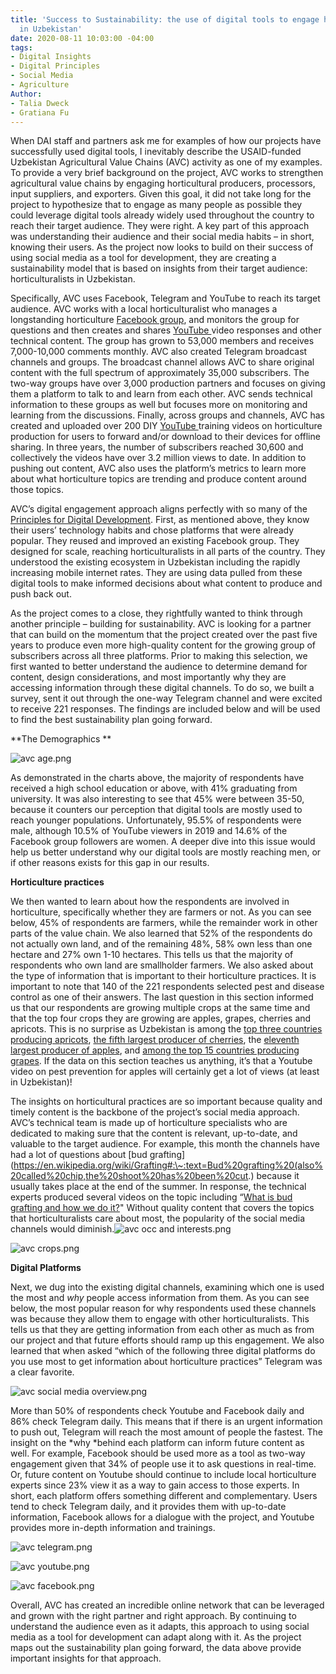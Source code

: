 ```yaml
---
title: 'Success to Sustainability: the use of digital tools to engage horticulturalists
  in Uzbekistan'
date: 2020-08-11 10:03:00 -04:00
tags:
- Digital Insights
- Digital Principles
- Social Media
- Agriculture
Author:
- Talia Dweck
- Gratiana Fu
---
```


When DAI staff and partners ask me for examples of how our projects have successfully used digital tools, I inevitably describe the USAID-funded Uzbekistan Agricultural Value Chains (AVC) activity as one of my examples. To provide a very brief background on the project, AVC works to strengthen agricultural value chains by engaging horticultural producers, processors, input suppliers, and exporters. Given this goal, it did not take long for the project to hypothesize that to engage as many people as possible they could leverage digital tools already widely used throughout the country to reach their target audience. They were right. A key part of this approach was understanding their audience and their social media habits – in short, knowing their users. As the project now looks to build on their success of using social media as a tool for development, they are creating a sustainability model that is based on insights from their target audience: horticulturalists in Uzbekistan.

Specifically, AVC uses Facebook, Telegram and YouTube to reach its target audience. AVC works with a local horticulturalist who manages a longstanding horticulture [Facebook group](https://www.facebook.com/groups/bogdorchilik), and monitors the group for questions and then creates and shares [YouTube ](https://www.youtube.com/channel/UCpGVyZ0yok7YPxAw9-omMhA)video responses and other technical content. The group has grown to 53,000 members and receives 7,000-10,000 comments monthly. AVC also created Telegram broadcast channels and groups. The broadcast channel allows AVC to share original content with the full spectrum of approximately 35,000 subscribers. The two-way groups have over 3,000 production partners and focuses on giving them a platform to talk to and learn from each other. AVC sends technical information to these groups as well but focuses more on monitoring and learning from the discussions. Finally, across groups and channels, AVC has created and uploaded over 200 DIY [YouTube ](https://www.youtube.com/channel/UCpGVyZ0yok7YPxAw9-omMhA)training videos on horticulture production for users to forward and/or download to their devices for offline sharing. In three years, the number of subscribers reached 30,600 and collectively the videos have over 3.2 million views to date. In addition to pushing out content, AVC also uses the platform’s metrics to learn more about what horticulture topics are trending and produce content around those topics.

AVC’s digital engagement approach aligns perfectly with so many of the [Principles for Digital Development](https://digitalprinciples.org/). First, as mentioned above, they know their users’ technology habits and chose platforms that were already popular. They reused and improved an existing Facebook group. They designed for scale, reaching horticulturalists in all parts of the country. They understood the existing ecosystem in Uzbekistan including the rapidly increasing mobile internet rates. They are using data pulled from these digital tools to make informed decisions about what content to produce and push back out.

As the project comes to a close, they rightfully wanted to think through another principle – building for sustainability. AVC is looking for a partner that can build on the momentum that the project created over the past five years to produce even more high-quality content for the growing group of subscribers across all three platforms. Prior to making this selection, we first wanted to better understand the audience to determine demand for content, design considerations, and most importantly why they are accessing information through these digital channels. To do so, we built a survey, sent it out through the one-way Telegram channel and were excited to receive 221 responses. The findings are included below and will be used to find the best sustainability plan going forward.

**The Demographics **

![avc age.png](/uploads/avc%20age.png)

As demonstrated in the charts above, the majority of respondents have received a high school education or above, with 41% graduating from university. It was also interesting to see that 45% were between 35-50, because it counters our perception that digital tools are mostly used to reach younger populations. Unfortunately, 95.5% of respondents were male, although 10.5% of YouTube viewers in 2019 and 14.6% of the Facebook group followers are women. A deeper dive into this issue would help us better understand why our digital tools are mostly reaching men, or if other reasons exists for this gap in our results.

**Horticulture practices**

We then wanted to learn about how the respondents are involved in horticulture, specifically whether they are farmers or not. As you can see below, 45% of respondents are farmers, while the remainder work in other parts of the value chain. We also learned that 52% of the respondents do not actually own land, and of the remaining 48%, 58% own less than one hectare and 27% own 1-10 hectares. This tells us that the majority of respondents who own land are smallholder farmers. We also asked about the type of information that is important to their horticulture practices. It is important to note that 140 of the 221 respondents selected pest and disease control as one of their answers. The last question in this section informed us that our respondents are growing multiple crops at the same time and that the top four crops they are growing are apples, grapes, cherries and apricots. This is no surprise as Uzbekistan is among the [top three countries producing apricots](https://en.wikipedia.org/wiki/List_of_countries_by_apricot_production), [the fifth largest producer of cherries](https://www.tridge.com/intelligences/sweet-cherry), the [eleventh largest producer of apples](https://www.tridge.com/intelligences/apple/UZ), and [among the top 15 countries producing grapes](https://www.tridge.com/intelligences/grape/UZ). If the data on this section teaches us anything, it’s that a Youtube video on pest prevention for apples will certainly get a lot of views (at least in Uzbekistan)!

The insights on horticultural practices are so important because quality and timely content is the backbone of the project’s social media approach. AVC’s technical team is made up of horticulture specialists who are dedicated to making sure that the content is relevant, up-to-date, and valuable to the target audience. For example, this month the channels have had a lot of questions about [bud grafting](https://en.wikipedia.org/wiki/Grafting#:\~:text=Bud%20grafting%20(also%20called%20chip,the%20shoot%20has%20been%20cut.) because it usually takes place at the end of the summer. In response, the technical experts produced several videos on the topic including “[What is bud grafting and how we do it?](https://www.youtube.com/watch?v=IE0eoqR4zlA&t=196s)" Without quality content that covers the topics that horticulturalists care about most, the popularity of the social media channels would diminish.![avc occ and interests.png](/uploads/avc%20occ%20and%20interests.png)

![avc crops.png](/uploads/avc%20crops.png)

**Digital Platforms**

Next, we dug into the existing digital channels, examining which one is used the most and *why* people access information from them. As you can see below, the most popular reason for why respondents used these channels was because they allow them to engage with other horticulturalists. This tells us that they are getting information from each other as much as from our project and that future efforts should ramp up this engagement. We also learned that when asked “which of the following three digital platforms do you use most to get information about horticulture practices” Telegram was a clear favorite.

![avc social media overview.png](/uploads/avc%20social%20media%20overview.png)

More than 50% of respondents check Youtube and Facebook daily and 86% check Telegram daily. This means that if there is an urgent information to push out, Telegram will reach the most amount of people the fastest. The insight on the *why *behind each platform can inform future content as well. For example, Facebook should be used more as a tool as two-way engagement given that 34% of people use it to ask questions in real-time. Or, future content on Youtube should continue to include local horticulture experts since 23% view it as a way to gain access to those experts. In short, each platform offers something different and complementary. Users tend to check Telegram daily, and it provides them with up-to-date information, Facebook allows for a dialogue with the project, and Youtube provides more in-depth information and trainings.

![avc telegram.png](/uploads/avc%20telegram.png)

![avc youtube.png](/uploads/avc%20youtube.png)

![avc facebook.png](/uploads/avc%20facebook.png)

Overall, AVC has created an incredible online network that can be leveraged and grown with the right partner and right approach. By continuing to understand the audience even as it adapts, this approach to using social media as a tool for development can adapt along with it. As the project maps out the sustainability plan going forward, the data above provide important insights for that approach.